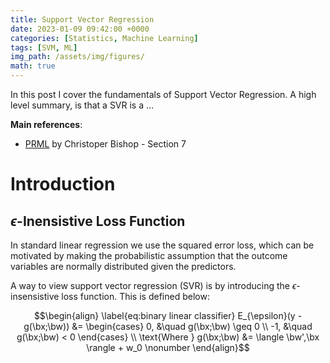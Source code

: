```yaml
---
title: Support Vector Regression
date: 2023-01-09 09:42:00 +0000
categories: [Statistics, Machine Learning]
tags: [SVM, ML]
img_path: /assets/img/figures/
math: true
---
```


In this post I cover the fundamentals of Support Vector Regression. A high level summary, is that a SVR is a ...

**Main references**:
  - [PRML](https://www.microsoft.com/en-us/research/uploads/prod/2006/01/Bishop-Pattern-Recognition-and-Machine-Learning-2006.pdf) by Christoper Bishop - Section 7

# Introduction

## $\epsilon$-Inensistive Loss Function

In standard linear regression we use the squared error loss, which can be motivated by making the probabilistic assumption that the outcome variables are normally distributed given the predictors.

A way to view support vector regression (SVR) is by introducing the $\epsilon$-insensistive loss function. This is defined below:

$$\begin{align} \label{eq:binary linear classifier}
    E_{\epsilon}(y - g(\bx;\bw)) &= 
     \begin{cases}
       0, &\quad g(\bx;\bw) \geq 0 
       \\
       -1, &\quad g(\bx;\bw) < 0 
     \end{cases} \\
     \text{Where } g(\bx;\bw) &= \langle \bw',\bx \rangle + w_0 \nonumber
\end{align}$$



